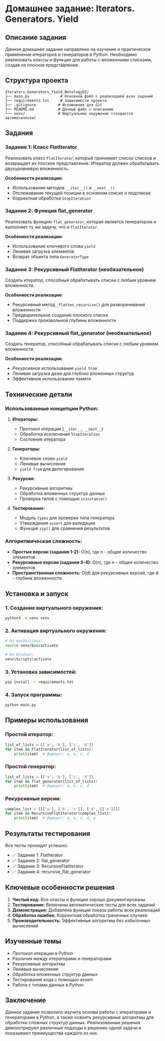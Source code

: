 # Домашнее задание: Iterators. Generators. Yield

## Описание задания

Данное домашнее задание направлено на изучение и практическое применение итераторов и генераторов в Python. Необходимо реализовать классы и функции для работы с вложенными списками, создав их плоское представление.

## Структура проекта

```
Iterators_Generators_Yield_NetologyDZ/
├── main.py              # Основной файл с реализацией всех заданий
├── requirements.txt     # Зависимости проекта
├── .gitignore          # Исключения для Git
├── README.md           # Данный файл с описанием
└── venv/               # Виртуальное окружение (создается автоматически)
```

## Задания

### Задание 1: Класс FlatIterator
Реализовать класс `FlatIterator`, который принимает список списков и возвращает их плоское представление. Итератор должен обрабатывать двухуровневую вложенность.

**Особенности реализации:**
- Использование методов `__iter__()` и `__next__()`
- Отслеживание текущей позиции в основном списке и подсписке
- Корректная обработка `StopIteration`

### Задание 2: Функция flat_generator
Реализовать функцию `flat_generator`, которая является генератором и выполняет ту же задачу, что и `FlatIterator`.

**Особенности реализации:**
- Использование ключевого слова `yield`
- Ленивая загрузка элементов
- Возврат объекта типа `GeneratorType`

### Задание 3: Рекурсивный FlatIterator (необязательное)
Создать итератор, способный обрабатывать списки с любым уровнем вложенности.

**Особенности реализации:**
- Рекурсивный метод `_flatten_recursive()` для разворачивания вложенности
- Предварительное создание плоского списка
- Поддержка произвольной глубины вложенности

### Задание 4: Рекурсивный flat_generator (необязательное)
Создать генератор, способный обрабатывать списки с любым уровнем вложенности.

**Особенности реализации:**
- Рекурсивное использование `yield from`
- Ленивая загрузка даже для глубоко вложенных структур
- Эффективное использование памяти

## Технические детали

### Использованные концепции Python:

1. **Итераторы:**
   - Протокол итерации (`__iter__`, `__next__`)
   - Обработка исключения `StopIteration`
   - Состояние итератора

2. **Генераторы:**
   - Ключевое слово `yield`
   - Ленивые вычисления
   - `yield from` для делегирования

3. **Рекурсия:**
   - Рекурсивные алгоритмы
   - Обработка вложенных структур данных
   - Проверка типов с помощью `isinstance()`

4. **Тестирование:**
   - Модуль `types` для проверки типа генератора
   - Утверждения `assert` для валидации
   - Функция `zip()` для сравнения результатов

### Алгоритмическая сложность:

- **Простые версии (задания 1-2):** O(n), где n - общее количество элементов
- **Рекурсивные версии (задания 3-4):** O(n), где n - общее количество элементов
- **Пространственная сложность:** O(d) для рекурсивных версий, где d - глубина вложенности

## Установка и запуск

### 1. Создание виртуального окружения:
```bash
python3 -m venv venv
```

### 2. Активация виртуального окружения:
```bash
# На macOS/Linux:
source venv/bin/activate

# На Windows:
venv\Scripts\activate
```

### 3. Установка зависимостей:
```bash
pip install -r requirements.txt
```

### 4. Запуск программы:
```bash
python main.py
```

## Примеры использования

### Простой итератор:
```python
list_of_lists = [['a', 'b'], ['c', 'd']]
for item in FlatIterator(list_of_lists):
    print(item)  # Выведет: a, b, c, d
```

### Простой генератор:
```python
list_of_lists = [['a', 'b'], ['c', 'd']]
for item in flat_generator(list_of_lists):
    print(item)  # Выведет: a, b, c, d
```

### Рекурсивные версии:
```python
complex_list = [[['a'], ['b', 'c']], ['d', [['e']]]]
for item in RecursiveFlatIterator(complex_list):
    print(item)  # Выведет: a, b, c, d, e
```

## Результаты тестирования

Все тесты проходят успешно:
- ✅ Задание 1: FlatIterator
- ✅ Задание 2: flat_generator  
- ✅ Задание 3: RecursiveFlatIterator
- ✅ Задание 4: recursive_flat_generator

## Ключевые особенности решения

1. **Чистый код:** Все классы и функции хорошо документированы
2. **Тестирование:** Включены автоматические тесты для всех заданий
3. **Демонстрация:** Добавлена функция показа работы всех реализаций
4. **Обработка ошибок:** Корректная обработка граничных случаев
5. **Производительность:** Эффективные алгоритмы без избыточных вычислений

## Изученные темы

- Протокол итерации в Python
- Различия между итераторами и генераторами
- Рекурсивные алгоритмы
- Ленивые вычисления
- Обработка вложенных структур данных
- Тестирование кода с помощью assert
- Работа с типами данных в Python

## Заключение

Данное задание позволило изучить основы работы с итераторами и генераторами в Python, а также освоить рекурсивные алгоритмы для обработки сложных структур данных. Реализованные решения демонстрируют различные подходы к решению одной задачи и показывают преимущества каждого из них.
